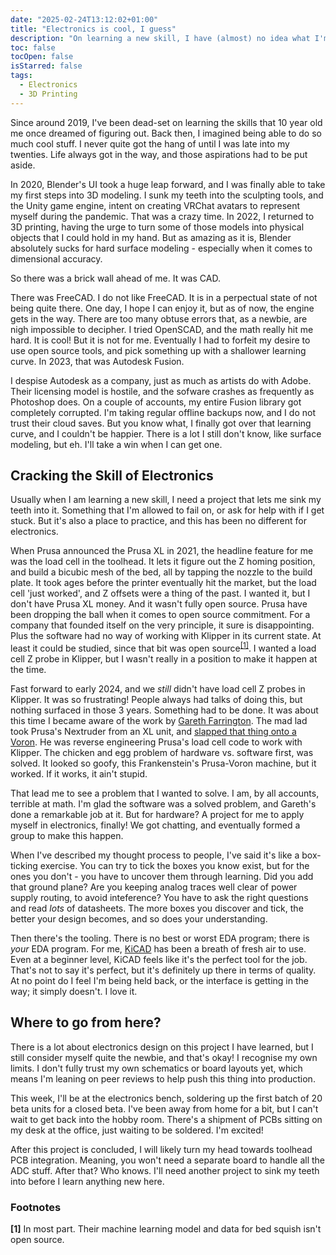 ```yaml
---
date: "2025-02-24T13:12:02+01:00"
title: "Electronics is cool, I guess"
description: "On learning a new skill, I have (almost) no idea what I'm doing"
toc: false
tocOpen: false
isStarred: false
tags:
  - Electronics
  - 3D Printing
---
```


Since around 2019, I've been dead-set on learning the skills that 10 year old me once dreamed of figuring out. Back then, I imagined being able to do so much cool stuff. I never quite got the hang of until I was late into my twenties. Life always got in the way, and those aspirations had to be put aside.

In 2020, Blender's UI took a huge leap forward, and I was finally able to take my first steps into 3D modeling. I sunk my teeth into the sculpting tools, and the Unity game engine, intent on creating VRChat avatars to represent myself during the pandemic. That was a crazy time. In 2022, I returned to 3D printing, having the urge to turn some of those models into physical objects that I could hold in my hand. But as amazing as it is, Blender absolutely sucks for hard surface modeling - especially when it comes to dimensional accuracy.

So there was a brick wall ahead of me. It was CAD.

There was FreeCAD. I do not like FreeCAD. It is in a perpectual state of not being quite there. One day, I hope I can enjoy it, but as of now, the engine gets in the way. There are too many obtuse errors that, as a newbie, are nigh impossible to decipher. I tried OpenSCAD, and the math really hit me hard. It is cool! But it is not for me. Eventually I had to forfeit my desire to use open source tools, and pick something up with a shallower learning curve. In 2023, that was Autodesk Fusion.

I despise Autodesk as a company, just as much as artists do with Adobe. Their licensing model is hostile, and the sofware crashes as frequently as Photoshop does. On a couple of accounts, my entire Fusion library got completely corrupted. I'm taking regular offline backups now, and I do not trust their cloud saves. But you know what, I finally got over that learning curve, and I couldn't be happier. There is a lot I still don't know, like surface modeling, but eh. I'll take a win when I can get one.

## Cracking the Skill of Electronics

Usually when I am learning a new skill, I need a project that lets me sink my teeth into it. Something that I'm allowed to fail on, or ask for help with if I get stuck. But it's also a place to practice, and this has been no different for electronics.

When Prusa announced the Prusa XL in 2021, the headline feature for me was the load cell in the toolhead. It lets it figure out the Z homing position, and build a bicubic mesh of the bed, all by tapping the nozzle to the build plate. It took ages before the printer eventually hit the market, but the load cell 'just worked', and Z offsets were a thing of the past. I wanted it, but I don't have Prusa XL money. And it wasn't fully open source. Prusa have been dropping the ball when it comes to open source commitment. For a company that founded itself on the very principle, it sure is disappointing. Plus the software had no way of working with Klipper in its current state. At least it could be studied, since that bit was open source<sup>[[1]](#footnotes)</sup>. I wanted a load cell Z probe in Klipper, but I wasn't really in a position to make it happen at the time.

Fast forward to early 2024, and we _still_ didn't have load cell Z probes in Klipper. It was so frustrating! People always had talks of doing this, but nothing surfaced in those 3 years. Something had to be done. It was about this time I became aware of the work by [Gareth Farrington](https://github.com/garethky). The mad lad took Prusa's Nextruder from an XL unit, and [slapped that thing onto a Voron](https://www.youtube.com/watch?v=ATdIHIhHrec). He was reverse engineering Prusa's load cell code to work with Klipper. The chicken and egg problem of hardware vs. software first, was solved. It looked so goofy, this Frankenstein's Prusa-Voron machine, but it worked. If it works, it ain't stupid.

That lead me to see a problem that I wanted to solve. I am, by all accounts, terrible at math. I'm glad the software was a solved problem, and Gareth's done a remarkable job at it. But for hardware? A project for me to apply myself in electronics, finally! We got chatting, and eventually formed a group to make this happen.

When I've described my thought process to people, I've said it's like a box-ticking exercise. You can try to tick the boxes you know exist, but for the ones you don't - you have to uncover them through learning. Did you add that ground plane? Are you keeping analog traces well clear of power supply routing, to avoid inteference? You have to ask the right questions and read _lots_ of datasheets. The more boxes you discover and tick, the better your design becomes, and so does your understanding.

Then there's the tooling. There is no best or worst EDA program; there is _your_ EDA program. For me, [KiCAD](https://www.kicad.org) has been a breath of fresh air to use. Even at a beginner level, KiCAD feels like it's the perfect tool for the job. That's not to say it's perfect, but it's definitely up there in terms of quality. At no point do I feel I'm being held back, or the interface is getting in the way; it simply doesn't. I love it.

## Where to go from here?

There is a lot about electronics design on this project I have learned, but I still consider myself quite the newbie, and that's okay! I recognise my own limits. I don't fully trust my own schematics or board layouts yet, which means I'm leaning on peer reviews to help push this thing into production.

This week, I'll be at the electronics bench, soldering up the first batch of 20 beta units for a closed beta. I've been away from home for a bit, but I can't wait to get back into the hobby room. There's a shipment of PCBs sitting on my desk at the office, just waiting to be soldered. I'm excited!

After this project is concluded, I will likely turn my head towards toolhead PCB integration. Meaning, you won't need a separate board to handle all the ADC stuff. After that? Who knows. I'll need another project to sink my teeth into before I learn anything new here.

### Footnotes

**[1]** In most part. Their machine learning model and data for bed squish isn't open source.
